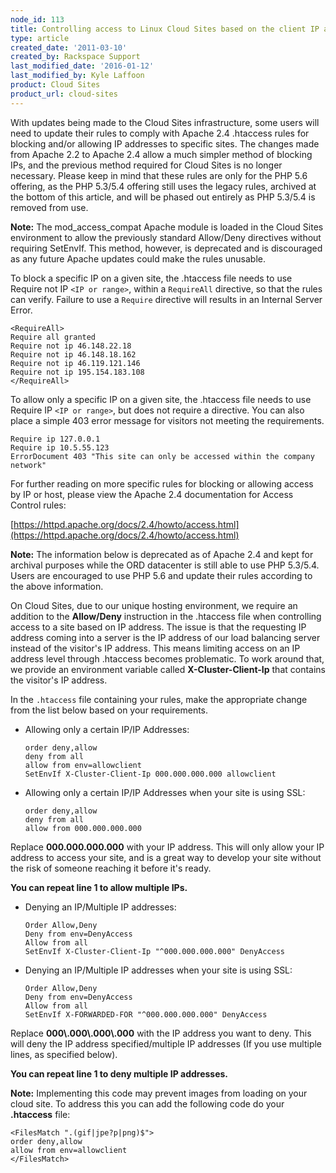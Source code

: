 ```yaml
---
node_id: 113
title: Controlling access to Linux Cloud Sites based on the client IP address
type: article
created_date: '2011-03-10'
created_by: Rackspace Support
last_modified_date: '2016-01-12'
last_modified_by: Kyle Laffoon
product: Cloud Sites
product_url: cloud-sites
---
```


With updates being made to the Cloud Sites infrastructure, some users
will need to update their rules to comply with Apache 2.4 .htaccess
rules for blocking and/or allowing IP addresses to specific sites. The
changes made from Apache 2.2 to Apache 2.4 allow a much simpler method
of blocking IPs, and the previous method required for Cloud Sites is no
longer necessary. Please keep in mind that these rules are only for the
PHP 5.6 offering, as the PHP 5.3/5.4 offering still uses the legacy
rules, archived at the bottom of this article, and will be phased out
entirely as PHP 5.3/5.4 is removed from use.

**Note:** The mod_access_compat Apache module is loaded in the Cloud Sites
environment to allow the previously standard Allow/Deny directives
without requiring SetEnvIf. This method, however, is deprecated and is
discouraged as any future Apache updates could make the rules
unusable.

To block a specific IP on a given site, the .htaccess file needs to use
Require not IP `<IP or range>`, within a `RequireAll` directive, so
that the rules can verify. Failure to use a `Require` directive will
results in an Internal Server Error.

    <RequireAll>
    Require all granted
    Require not ip 46.148.22.18
    Require not ip 46.148.18.162
    Require not ip 46.119.121.146
    Require not ip 195.154.183.108
    </RequireAll>

To allow only a specific IP on a given site, the .htaccess file needs to
use Require IP `<IP or range>`, but does not require a directive.
You can also place a simple 403 error message for visitors not meeting
the requirements.

    Require ip 127.0.0.1
    Require ip 10.5.55.123
    ErrorDocument 403 "This site can only be accessed within the company network"

For further reading on more specific rules for blocking or allowing
access by IP or host, please view the Apache 2.4 documentation for
Access Control rules:

[https://httpd.apache.org/docs/2.4/howto/access.html](https://httpd.apache.org/docs/2.4/howto/access.html)

**Note:** The information below is deprecated as of Apache 2.4 and kept for archival purposes while the ORD datacenter is still able to use PHP 5.3/5.4. Users are encouraged to use PHP 5.6 and update their rules according to the above information.

On Cloud Sites, due to our unique hosting environment, we require an
addition to the **Allow/Deny** instruction in the .htaccess file when
controlling access to a site based on IP address. The issue is that the
requesting IP address coming into a server is the IP address of our load
balancing server instead of the visitor's IP address. This means
limiting access on an IP address level through .htaccess becomes
problematic. To work around that, we provide an environment variable
called **X-Cluster-Client-Ip** that contains the visitor's IP address.

In the `.htaccess` file containing your rules, make the appropriate change
from the list below based on your requirements.

-  Allowing only a certain IP/IP Addresses:

       order deny,allow
       deny from all
       allow from env=allowclient
       SetEnvIf X-Cluster-Client-Ip 000.000.000.000 allowclient

-  Allowing only a certain IP/IP Addresses when your site is using SSL:

       order deny,allow
       deny from all
       allow from 000.000.000.000

  Replace **000.000.000.000** with your IP address. This will only allow
your IP address to access your site, and is a great way to develop your
site without the risk of someone reaching it before it's ready.

  **You can repeat line 1 to allow multiple IPs.**

-  Denying an IP/Multiple IP addresses:

       Order Allow,Deny
       Deny from env=DenyAccess
       Allow from all
       SetEnvIf X-Cluster-Client-Ip "^000.000.000.000" DenyAccess

-  Denying an IP/Multiple IP addresses when your site is using SSL:

       Order Allow,Deny
       Deny from env=DenyAccess
       Allow from all
       SetEnvIf X-FORWARDED-FOR "^000.000.000.000" DenyAccess

  Replace **000\\.000\\.000\\.000** with the IP address you want to deny. This will deny the IP address specified/multiple IP addresses (If you use multiple lines, as specified below).

  **You can repeat line 1 to deny multiple IP addresses.**

**Note:** Implementing this code may prevent images from
loading on your cloud site. To address this you can add the following
code do your **.htaccess** file:

    <FilesMatch ".(gif|jpe?p|png)$">
    order deny,allow
    allow from env=allowclient
    </FilesMatch>

